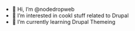 - 👋 Hi, I’m @nodedropweb
- 👀 I’m interested in cookl stuff related to Drupal
- 🌱 I’m currently learning Drupal Themeing
  

<!---
nodedropweb/nodedropweb is a ✨ special ✨ repository because its `README.md` (this file) appears on your GitHub profile.
You can click the Preview link to take a look at your changes.
--->
